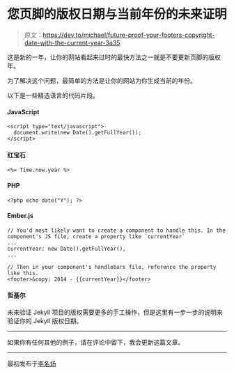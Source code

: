 # 您页脚的版权日期与当前年份的未来证明

> 原文：<https://dev.to/michael/future-proof-your-footers-copyright-date-with-the-current-year-3a35>

这是新的一年，让你的网站看起来过时的最快方法之一就是不要更新页脚的版权年。

为了解决这个问题，最简单的方法是让你的网站为你生成当前的年份。

以下是一些精选语言的代码片段。

#### JavaScript

```
<script type="text/javascript">
  document.write(new Date().getFullYear());
</script> 
```

#### 红宝石

```
<%= Time.now.year %> 
```

#### PHP

```
<?php echo date("Y"); ?> 
```

#### Ember.js

```
// You'd most likely want to create a component to handle this. In the component's JS file, create a property like `currentYear`
...
currentYear: new Date().getFullYear(),
... 
```

```
// Then in your component's handlebars file, reference the property like this.
<footer>&copy; 2014 - {{currentYear}}</footer> 
```

#### 哲基尔

未来验证 Jekyll 项目的版权需要更多的手工操作，但是这里有一步一步的说明来验证你的 Jekyll 版权日期。

* * *

如果你有任何其他的例子，请在评论中留下，我会更新这篇文章。

* * *

最初发布于[李名炀](https://michaelsoolee.com/future-proof-copyright-date/)